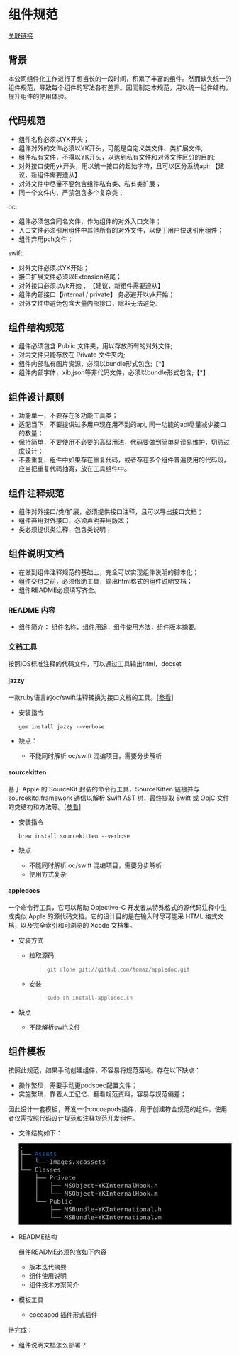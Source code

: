 # 组件规范

[关联链接](http://gitlab.yeahka.com/App/iOS/YKComponents/Documents/ducuments-for-developing)

## 背景

本公司组件化工作进行了想当长的一段时间，积累了丰富的组件。然而缺失统一的组件规范，导致每个组件的写法各有差异。因而制定本规范，用以统一组件结构，提升组件的使用体验。

## 代码规范

- 组件名称必须以YK开头；
- 组件对外的文件必须以YK开头，可能是自定义类文件、类扩展文件;
- 组件私有文件，不得以YK开头，以达到私有文件和对外文件区分的目的;
- 对外接口使用yk开头，用以统一接口的起始字符，且可以区分系统api; 【建议，新组件需要遵从】
- 对外文件中尽量不要包含组件私有类、私有类扩展；
- 同一个文件内，严禁包含多个复杂类；

oc:

- 组件必须包含同名文件，作为组件的对外入口文件；
- 入口文件必须引用组件中其他所有的对外文件，以便于用户快速引用组件；
- 组件弃用pch文件；

swift:

- 对外文件必须以YK开始；
- 接口扩展文件必须以Extension结尾；
- 对外接口必须以yk开始； 【建议，新组件需要遵从】
- 组件内部接口【internal / private】 务必避开以yk开始；
- 对外文件中避免包含大量内部接口，除非无法避免.

## 组件结构规范

- 组件必须包含 Public 文件夹，用以存放所有的对外文件;
- 对内文件只能存放在 Private 文件夹内;
- 组件内部私有图片资源，必须以bundle形式包含;【*】
- 组件内部字体，xib,json等非代码文件，必须以bundle形式包含;【*】

## 组件设计原则

- 功能单一，不要存在多功能工具类；
- 适配当下，不要提供过多用户现在用不到的api, 同一功能的api尽量减少接口的数量；
- 保持简单，不要使用不必要的高级用法，代码要做到简单易读易维护，切忌过度设计；
- 不要重复，组件中如果存在重复代码，或者存在多个组件普遍使用的代码段，应当把重复代码抽离，放在工具组件中。

## 组件注释规范

- 组件对外接口/类/扩展，必须提供接口注释，且可以导出接口文档；
- 组件弃用对外接口，必须声明弃用版本；
- 类必须提供类注释，包含类说明；

## 组件说明文档

- 在做到组件注释规范的基础上，完全可以实现组件说明的脚本化；
- 组件交付之前，必须借助工具，输出html格式的组件说明文档；
- 组件README必须填写齐全。

### README 内容

- 组件简介： 组件名称，组件用途，组件使用方法，组件版本摘要。

### 文档工具

按照iOS标准注释的代码文件，可以通过工具输出html，docset

#### jazzy

一款ruby语言的oc/swift注释转换为接口文档的工具。[[参看]](https://github.com/realm/jazzy)
  
- 安装指令

    ```shell
    gem install jazzy --verbose
    ```

- 缺点：

  - 不能同时解析 oc/swift 混编项目，需要分步解析

#### sourcekitten

  基于 Apple 的 SourceKit 封装的命令行工具，SourceKitten 链接并与 sourcekitd.framework 通信以解析 Swift AST 树，最终提取 Swift 或 ObjC 文件的类结构和方法等。[[参看]](https://github.com/jpsim/SourceKitten)

- 安装指令
  
  ```shell
  brew install sourcekitten --verbose
  ```
  
- 缺点

  - 不能同时解析 oc/swift 混编项目，需要分步解析
  - 使用方式复杂
  
#### appledocs

  一个命令行工具，它可以帮助 Objective-C 开发者从特殊格式的源代码注释中生成类似 Apple 的源代码文档。它的设计目的是在输入时尽可能采 HTML 格式文档，以及完全索引和可浏览的 Xcode 文档集。

- 安装方式
  - 拉取源码
  
    > ```shell
    > git clone git://github.com/tomaz/appledoc.git
    > ```

  - 安装

    >```shell
    >sudo sh install-appledoc.sh
    >```
  
- 缺点
  
  - 不能解析swift文件
  
## 组件模板

按照此规范，如果手动创建组件，不容易将规范落地。存在以下缺点：

- 操作繁琐，需要手动更podspec配置文件；
- 实施繁琐，靠着人工记忆、翻看规范资料，容易与规范偏差；

因此设计一套模板，开发一个cocoapods插件，用于创建符合规范的组件，使用者仅需按照代码设计规范和注释规范开发组件。

- 文件结构如下：

  ![img](./resource/01.png)

- README结构

  组件README必须包含如下内容
  
  - 版本迭代摘要
  - 组件使用说明
  - 组件技术方案简介

- 模板工具
  - cocoapod 插件形式插件

待完成：

- 组件说明文档怎么部署？
